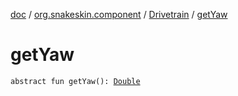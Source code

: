 [doc](../../index.md) / [org.snakeskin.component](../index.md) / [Drivetrain](index.md) / [getYaw](./get-yaw.md)

# getYaw

`abstract fun getYaw(): `[`Double`](https://kotlinlang.org/api/latest/jvm/stdlib/kotlin/-double/index.html)